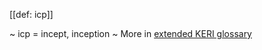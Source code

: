 [[def: icp]]

~ icp = incept, inception
~ More in <a href="https://weboftrust.github.io/WOT-terms/docs/glossary/icp">extended KERI glossary</a>
